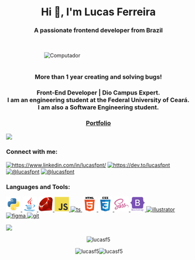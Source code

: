 <h1 align="center">Hi 👋, I'm Lucas Ferreira</h1>
<h3 align="center">A passionate frontend developer from Brazil</h3>

<br><br>
<img src="https://i.pinimg.com/originals/ef/16/e4/ef16e4e68b0d3cb81e6bb8a8c3258d7e.gif" min-width="400px" max-width="400px" width="400px" align="right" alt="Computador">
<br><br>
<h3 align="center"> 
  More than 1 year creating and solving bugs!
</h3>
<h3 align="center">
  Front-End Developer | Dio Campus Expert. <br>
  I am an engineering student at the Federal University of Ceará. I am also a Software Engineering student.
</h3>
  <h3 align="center"><a align="center" target="_blank" href="https://lucasf5.github.io/Portfolio/" target="blank">Portfolio</a></h3>

<p align="left">
<img src="https://i.imgur.com/waxVImv.png" align="center">
<h3 align="left">Connect with me:</h3>
<p align="left">
<a href="https://www.linkedin.com/in/lucasfpnt/" target="blank"><img align="center" src="https://raw.githubusercontent.com/rahuldkjain/github-profile-readme-generator/master/src/images/icons/Social/linked-in-alt.svg" alt="https://www.linkedin.com/in/lucasfpnt/" height="30" width="40" /></a>
<a href="https://dev.to/lucasfpnt" target="blank"><img align="center" src="https://raw.githubusercontent.com/rahuldkjain/github-profile-readme-generator/master/src/images/icons/Social/devto.svg" alt="https://dev.to/lucasfpnt" height="30" width="40" /></a>
<a href="https://www.hackerrank.com/lucasfpnt" target="blank"><img align="center" src="https://raw.githubusercontent.com/rahuldkjain/github-profile-readme-generator/master/src/images/icons/Social/hackerrank.svg" alt="@lucasfpnt" height="30" width="40" /></a>
<a href="https://www.hackerearth.com/@lucasfpnt" target="blank"><img align="center" src="https://raw.githubusercontent.com/rahuldkjain/github-profile-readme-generator/master/src/images/icons/Social/hackerearth.svg" alt="@lucasfpnt" height="30" width="40" /></a>
</p>
<h3 align="left">Languages and Tools:</h3>
<p align="left"> 
  <a href="https://www.python.org" target="_blank" rel="noreferrer"> <img src="https://raw.githubusercontent.com/devicons/devicon/master/icons/python/python-original.svg" alt="python" width="40" height="40"/> </a> 
  <a href="https://www.java.com" target="_blank" rel="noreferrer"> <img src="https://raw.githubusercontent.com/devicons/devicon/master/icons/java/java-original.svg" alt="java" width="40" height="40"/> </a>
  <a href="https://www.ruby-lang.org/en/" target="_blank" rel="noreferrer"> <img src="https://raw.githubusercontent.com/devicons/devicon/master/icons/ruby/ruby-original.svg" alt="ruby" width="40" height="40"/> </a>
  <a href="https://developer.mozilla.org/en-US/docs/Web/JavaScript" target="_blank" rel="noreferrer"> <img src="https://raw.githubusercontent.com/devicons/devicon/master/icons/javascript/javascript-original.svg" alt="javascript" width="40" height="40"/> </a>
  <a href="https://git-scm.com/" target="_blank" rel="noreferrer"> <img src="https://www.vectorlogo.zone/logos/typescriptlang/typescriptlang-icon.svg" alt="ts" width="40" height="40"/> </a>
  <a href="https://www.w3.org/html/" target="_blank" rel="noreferrer"> <img src="https://raw.githubusercontent.com/devicons/devicon/master/icons/html5/html5-original-wordmark.svg" alt="html5" width="40" height="40"/> </a> 
  <a href="https://www.w3schools.com/css/" target="_blank" rel="noreferrer"> <img src="https://raw.githubusercontent.com/devicons/devicon/master/icons/css3/css3-original-wordmark.svg" alt="css3" width="40" height="40"/> </a>
  <a href="https://sass-lang.com" target="_blank" rel="noreferrer"> <img src="https://raw.githubusercontent.com/devicons/devicon/master/icons/sass/sass-original.svg" alt="sass" width="40" height="40"/> </a>
<a href="https://getbootstrap.com" target="_blank" rel="noreferrer"> <img src="https://raw.githubusercontent.com/devicons/devicon/master/icons/bootstrap/bootstrap-plain-wordmark.svg" alt="bootstrap" width="40" height="40"/> </a>
  <a href="https://www.adobe.com/in/products/illustrator.html" target="_blank" rel="noreferrer"> <img src="https://www.vectorlogo.zone/logos/adobe_illustrator/adobe_illustrator-icon.svg" alt="illustrator" width="40" height="40"/> </a>
 <a href="https://www.figma.com/" target="_blank" rel="noreferrer"> <img src="https://www.vectorlogo.zone/logos/figma/figma-icon.svg" alt="figma" width="40" height="40"/> </a> <a href="https://git-scm.com/" target="_blank" rel="noreferrer"> <img src="https://www.vectorlogo.zone/logos/git-scm/git-scm-icon.svg" alt="git" width="40" height="40"/> </a>
</p>
<img src="https://i.imgur.com/waxVImv.png" align="center">
<section align="center">
  <p><img align="center" src="https://github-readme-stats.vercel.app/api/top-langs?username=lucasf5&show_icons=true&theme=radical&layout=compact" alt="lucasf5" /></p>
<p>&nbsp;<img align="center" src="https://github-readme-stats.vercel.app/api?username=lucasf5&show_icons=true&theme=radical" min-width="400px" max-width="400px" width="400px" alt="lucasf5" /><img align="center" src="https://github-readme-streak-stats.herokuapp.com/?user=lucasf5&theme=radical" min-width="400px" max-width="400px" width="400px" alt="lucasf5" /></p>
</section>
